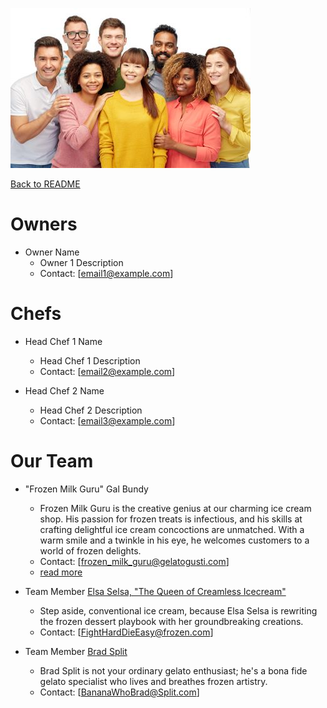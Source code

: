 ![Logo team smiling](./Photos/team_smiling_image.jpg)

[Back to README](README.md)

# Owners

- Owner Name
    - Owner 1 Description
    - Contact: [email1@example.com]

# Chefs

- Head Chef 1 Name
    - Head Chef 1 Description
    - Contact: [email2@example.com]

- Head Chef 2 Name
    - Head Chef 2 Description
    - Contact: [email3@example.com]

# Our Team

- "Frozen Milk Guru" Gal Bundy 
    - Frozen Milk Guru is the creative genius at our charming ice cream shop. His passion for frozen treats is infectious, and his skills at crafting delightful ice cream concoctions are unmatched. With a warm smile and a twinkle in his eye, he welcomes customers to a world of frozen delights.
    - Contact: [frozen_milk_guru@gelatogusti.com]
    - [read more](FrozenMilkGuru.md)

- Team Member [Elsa Selsa, "The Queen of Creamless Icecream"](Authored/Elsa.md)
    - Step aside, conventional ice cream, because Elsa Selsa is rewriting the frozen dessert playbook with her groundbreaking creations.
    - Contact: [FightHardDieEasy@frozen.com]

- Team Member [Brad Split](Authored/Brad%20Split.md)
    - Brad Split is not your ordinary gelato enthusiast; he's a bona fide gelato specialist who lives and breathes frozen artistry.
    - Contact: [BananaWhoBrad@Split.com]

